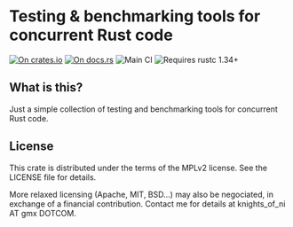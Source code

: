 # Testing & benchmarking tools for concurrent Rust code

[![On crates.io](https://img.shields.io/crates/v/testbench.svg)](https://crates.io/crates/testbench)
[![On docs.rs](https://docs.rs/testbench/badge.svg)](https://docs.rs/testbench/)
![Main CI](https://github.com/HadrienG2/testbench/workflows/Main%20CI/badge.svg)
![Requires rustc 1.34+](https://img.shields.io/badge/rustc-1.34+-red.svg)

## What is this?

Just a simple collection of testing and benchmarking tools for concurrent Rust code.


## License

This crate is distributed under the terms of the MPLv2 license. See the LICENSE
file for details.

More relaxed licensing (Apache, MIT, BSD...) may also be negociated, in
exchange of a financial contribution. Contact me for details at 
knights_of_ni AT gmx DOTCOM.

